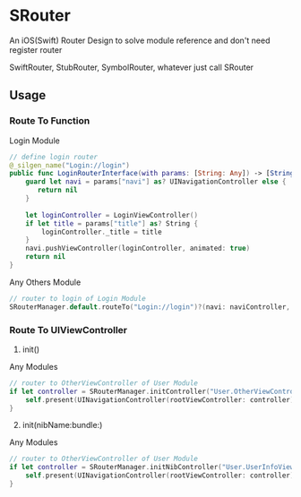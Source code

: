 # SRouter
An iOS(Swift) Router Design to solve module reference and don't need register router

SwiftRouter, StubRouter, SymbolRouter, whatever just call SRouter


## Usage

### Route To Function

Login Module
```swift
// define login router
@_silgen_name("Login://login")
public func LoginRouterInterface(with params: [String: Any]) -> [String: Any]? {
    guard let navi = params["navi"] as? UINavigationController else {
       return nil
    }
    
    let loginController = LoginViewController()
    if let title = params["title"] as? String {
        loginController._title = title
    }
    navi.pushViewController(loginController, animated: true)
    return nil
}

```

Any Others Module

```swift
// router to login of Login Module
SRouterManager.default.routeTo("Login://login")?(navi: naviController, title: "登录🚀🚀🚀", others: "Any others params...")
```

### Route To UIViewController


1. init()

Any Modules

```swift
// router to OtherViewController of User Module
if let controller = SRouterManager.initController("User.OtherViewController") {
    self.present(UINavigationController(rootViewController: controller), animated: true, completion: nil)
}
```

2. init(nibName:bundle:)

Any Modules

```swift
// router to OtherViewController of User Module
if let controller = SRouterManager.initNibController("User.UserInfoViewController", nibName: nil, bundle: nil) {
    self.present(UINavigationController(rootViewController: controller), animated: true, completion: nil)
}
```
